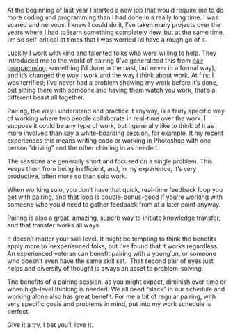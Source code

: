 

At the beginning of last year I started a new job that would require me to do more coding and programming than
I had done in a really long time. I was scared and nervous. I knew I could do it, I’ve taken many projects
over the years where I had to learn something completely new, but at the same time, I’m so self-critical at
times that I was worried I’d have a rough go of it.

Luckily I work with kind and talented folks who were willing to help. They introduced me to the world of
pairing (I’ve generalized this from [pair programming](http://en.wikipedia.org/wiki/Pair_programming),
something I’d done in the past, but never in a formal way), and it’s changed the way I work and the way I
think about work. At first I was terrified; I’ve never had a problem showing my work before it’s done, but
sitting there with someone and having them watch you work, that’s a different beast all together.

Pairing, the way I understand and practice it anyway, is a fairly specific way of working where two people
collaborate in real-time over the work. I suppose it could be any type of work, but I  generally like to think
of it as more involved than say a white-boarding session, for example. It my recent experiences this means
writing code or working in Photoshop with one person “driving” and the other chiming in as needed.

The sessions are generally short and focused on a single problem. This keeps them from being inefficient, and,
in my experience, it’s very productive, often more so than solo work.

When working solo, you don’t have that quick, real-time feedback loop you get with pairing, and that loop is
double-bonus-good if you’re working with someone who you’d need to gather feedback from at a later point
anyway.

Pairing is also a great, amazing, superb way to initiate knowledge transfer, and that transfer works all
ways.

It doesn’t matter your skill level. It might be tempting to think the benefits apply more to inexperienced
folks, but I've found that it works regardless. An experienced veteran can benefit pairing with a young’un,
or someone who doesn’t even have the same skill set.  That second pair of eyes just helps and diversity of
thought is aways an asset to problem-solving.

The benefits of a pairing session, as you might expect, diminish over time or when high-level thinking is
needed. We all need “slack” in our schedule and working alone also has great benefit. For me a bit of
regular pairing, with very specific goals and problems in mind, put into my work schedule is perfect.

Give it a try, I bet you’ll love it.